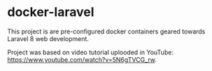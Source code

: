 # docker-laravel

This project is are pre-configured docker containers geared towards Laravel 8 web development.

Project was based on video tutorial uplooded in YouTube: https://www.youtube.com/watch?v=5N6gTVCG_rw.

